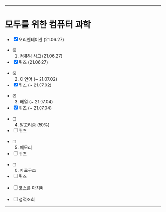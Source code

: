 ___
# 모두를 위한 컴퓨터 과학
- [x] 오리엔테이션 (21.06.27)
<br><br>
- [x] 1. 컴퓨팅 사고 (21.06.27)
- [x] 퀴즈 (21.06.27)
<br><br>
- [x] 2. C 언어 (~ 21.07.02)
- [x] 퀴즈 (~ 21.07.02)
<br><br>
- [x] 3. 배열 (~ 21.07.04)
- [x] 퀴즈 (~ 21.07.04)
<br><br>
- [ ] 4. 알고리즘 (50%)
- [ ] 퀴즈
<br><br>
- [ ] 5. 메모리
- [ ] 퀴즈
<br><br>
- [ ] 6. 자료구조
- [ ] 퀴즈
<br><br>
- [ ] 코스를 마치며
<br><br>
- [ ] 성적조회
___